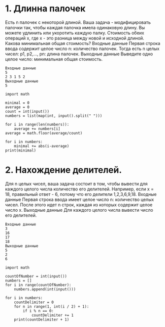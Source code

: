 # 1.	Длинна палочек
Есть n палочек с некоторой длиной. Ваша задача - модифицировать палочки так, чтобы каждая палочка имела одинаковую длину.
Вы можете удлинить или укоротить каждую палку. Стоимость обеих операций x, где x - это разница между новой и исходной длиной.
Какова минимальная общая стоимость?
Входные данные
Первая строка ввода содержит целое число n: количество палочек. 
Тогда есть n целых чисел: p1, p2,…, pn: длина палочек.
Выходные данные
Выведите одно целое число: минимальная общая стоимость.
``` ПРИМЕР
Входные данные
5
2 3 1 5 2
Выходные данные
5
```
```Код
import math

minimal = 0
average = 0
count = int(input())
numbers = list(map(int, input().split(" ")))

for i in range(len(numbers)):
    average += numbers[i]
average = math.floor(average/count)

for i in numbers:
    minimal += abs(i-average)
print(minimal)
```

# 2.	 Нахождение делителей. 
Для n целых чисел, ваша задача состоит в том, чтобы вывести для каждого целого числа количество его делителей.
Например, если x = 18, правильный ответ - 6, потому что его делители 1,2,3,6,9,18.
Входные данные
Первая строка ввода имеет целое число n: количество целых чисел.
После этого идет n строк, каждая из которых содержит целое число x.
Выходные данные
Для каждого целого числа вывести число его делителей.
``` ПРИМЕР
Входные данные
3
16
17
18
Выходные данные
5
2
6
```
```Код
import math

countOfNumber = int(input())
numbers = []
for i in range(countOfNumber):
    numbers.append(int(input()))

for i in numbers:
    countDelimiter = 0
    for n in range(1, int(i / 2) + 1):
        if i % n == 0:
            countDelimiter += 1
    print(countDelimiter + 1)
```


